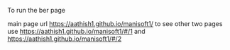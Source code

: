 To run the ber page 

main page url https://aathish1.github.io/manisoft1/ 
to see other two pages use https://aathish1.github.io/manisoft1/#/1 and https://aathish1.github.io/manisoft1/#/2
